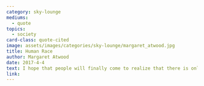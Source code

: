 ```yaml
---
category: sky-lounge
mediums:
  - quote
topics:
  - society
card-class: quote-cited
image: assets/images/categories/sky-lounge/margaret_atwood.jpg
title: Human Race
author: Margaret Atwood
date: 2017-4-4
text: I hope that people will finally come to realize that there is only one 'race' - the human race - and that we are all members of it.
link:
---
```

